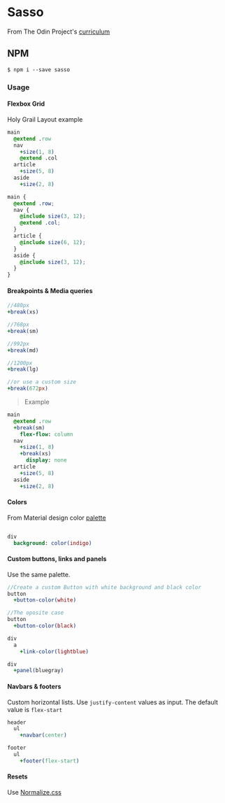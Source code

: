 # Sasso

From The Odin Project's [curriculum](http://www.theodinproject.com/courses/html5-and-css3/lessons/design-your-own-grid-based-framework)

## NPM

```shell
$ npm i --save sasso
```

### Usage
#### Flexbox Grid

Holy Grail Layout example

```sass
main
  @extend .row
  nav
    +size(1, 8)
    @extend .col
  article
    +size(5, 8)
  aside
    +size(2, 8)
```

```scss
main {
  @extend .row;
  nav {
    @include size(3, 12);
    @extend .col;
  }
  article {
    @include size(6, 12);
  }
  aside {
    @include size(3, 12);
  }
}
```    

#### Breakpoints & Media queries

```sass
//480px
+break(xs)

//768px
+break(sm)

//992px
+break(md)

//1200px
+break(lg)

//or use a custom size
+break(672px)
```

> Example

```sass
main
  @extend .row
  +break(sm)
    flex-flow: column
  nav
    +size(1, 8)
    +break(xs)
      display: none
  article
    +size(5, 8)
  aside
    +size(2, 8)
```


#### Colors
From Material design color [palette](https://material.io/guidelines/style/color.html)

```sass

div
  background: color(indigo)
```
#### Custom buttons, links and panels
Use the same palette.

```sass
//Create a custom Button with white background and black color
button
  +button-color(white)

//The oposite case
button
  +button-color(black)

div
  a
    +link-color(lightblue)

div
  +panel(bluegray)
```

#### Navbars & footers
Custom horizontal lists. Use `justify-content` values as input. The default value is `flex-start`

```sass
header
  ul
    +navbar(center)

footer
  ul
    +footer(flex-start)    
```
#### Resets
Use [Normalize.css](https://necolas.github.io/normalize.css/)

